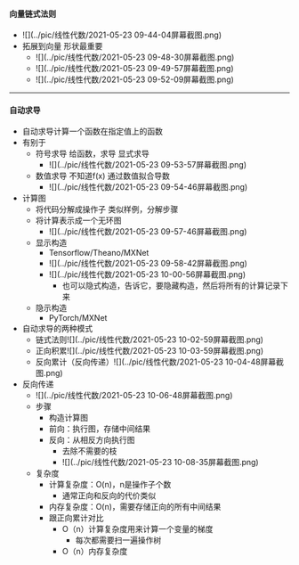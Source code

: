 #### 向量链式法则

* ![](../pic/线性代数/2021-05-23 09-44-04屏幕截图.png)
* 拓展到向量  形状最重要
  * ![](../pic/线性代数/2021-05-23 09-48-30屏幕截图.png)
  * ![](../pic/线性代数/2021-05-23 09-49-57屏幕截图.png)
  * ![](../pic/线性代数/2021-05-23 09-52-09屏幕截图.png)

---

#### 自动求导

* 自动求导计算一个函数在指定值上的函数
* 有别于
  * 符号求导  给函数，求导  显式求导
    * ![](../pic/线性代数/2021-05-23 09-53-57屏幕截图.png)
  * 数值求导   不知道f(x) 通过数值拟合导数
    * ![](../pic/线性代数/2021-05-23 09-54-46屏幕截图.png)
* 计算图
  * 将代码分解成操作子    类似样例，分解步骤
  * 将计算表示成一个无环图
    * ![](../pic/线性代数/2021-05-23 09-57-46屏幕截图.png)
  * 显示构造
    * Tensorflow/Theano/MXNet
    * ![](../pic/线性代数/2021-05-23 09-58-42屏幕截图.png)
    * ![](../pic/线性代数/2021-05-23 10-00-56屏幕截图.png)
      * 也可以隐式构造，告诉它，要隐藏构造，然后将所有的计算记录下来
  * 隐示构造
    * PyTorch/MXNet
* 自动求导的两种模式
  * 链式法则![](../pic/线性代数/2021-05-23 10-02-59屏幕截图.png)
  * 正向积累![](../pic/线性代数/2021-05-23 10-03-59屏幕截图.png)
  * 反向累计（反向传递）![](../pic/线性代数/2021-05-23 10-04-48屏幕截图.png)
* 反向传递
  * ![](../pic/线性代数/2021-05-23 10-06-48屏幕截图.png)
  * 步骤
    * 构造计算图
    * 前向：执行图，存储中间结果
    * 反向：从相反方向执行图
      * 去除不需要的枝
      * ![](../pic/线性代数/2021-05-23 10-08-35屏幕截图.png)
  * 复杂度
    * 计算复杂度：O(n)，n是操作子个数
      * 通常正向和反向的代价类似
    * 内存复杂度：O(n)，需要存储正向的所有中间结果
    * 跟正向累计对比
      * O（n）计算复杂度用来计算一个变量的梯度
        * 每次都需要扫一遍操作树
      * O（n）内存复杂度

